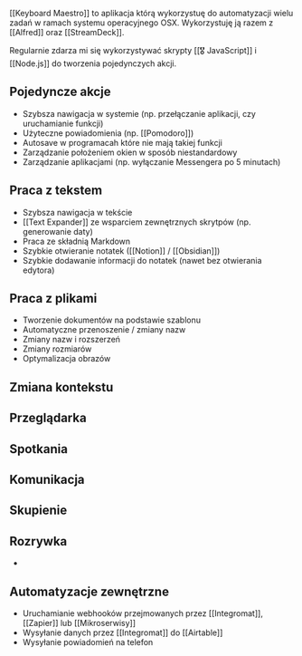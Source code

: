 [[Keyboard Maestro]] to aplikacja którą wykorzystuę do automatyzacji wielu zadań w ramach systemu operacyjnego OSX. Wykorzystuję ją razem z [[Alfred]] oraz [[StreamDeck]].

Regularnie zdarza mi się wykorzystywać skrypty [[🎖️ JavaScript]] i [[Node.js]] do tworzenia pojedynczych akcji.

## Pojedyncze akcje
- Szybsza nawigacja w systemie (np. przełączanie aplikacji, czy uruchamianie funkcji)
- Użyteczne powiadomienia (np. [[Pomodoro]])
- Autosave w programacah które nie mają takiej funkcji
- Zarządzanie położeniem okien w sposób niestandardowy
- Zarządzanie aplikacjami (np. wyłączanie Messengera po 5 minutach)

## Praca z tekstem
- Szybsza nawigacja w tekście
- [[Text Expander]] ze wsparciem zewnętrznych skrytpów (np. generowanie daty)
- Praca ze składnią Markdown
- Szybkie otwieranie notatek ([[Notion]] / [[Obsidian]])
- Szybkie dodawanie informacji do notatek (nawet bez otwierania edytora)

## Praca z plikami
- Tworzenie dokumentów na podstawie szablonu
- Automatyczne przenoszenie / zmiany nazw
- Zmiany nazw i rozszerzeń
- Zmiany rozmiarów
- Optymalizacja obrazów

## Zmiana kontekstu

## Przeglądarka

## Spotkania

## Komunikacja

## Skupienie

## Rozrywka
- 

## Automatyzacje zewnętrzne
- Uruchamianie webhooków przejmowanych przez [[Integromat]], [[Zapier]] lub [[Mikroserwisy]]
- Wysyłanie danych przez [[Integromat]] do [[Airtable]]
- Wysyłanie powiadomień na telefon